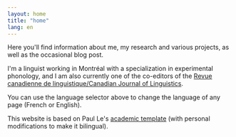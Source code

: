 ```yaml
---
layout: home
title: "home"
lang: en
---
```


Here you'll find information about me, my research and various projects, as well as the occasional blog post. 

I'm a linguist working in Montréal with a specialization in experimental phonology, and I am also currently one of the co-editors of the [Revue canadienne de linguistique/Canadian Journal of Linguistics](https://www.cambridge.org/core/journals/canadian-journal-of-linguistics-revue-canadienne-de-linguistique).

You can use the language selector above to change the language of any page (French or English).

This website is based on Paul Le's [academic template](https://github.com/LeNPaul/academic) (with personal modifications to make it bilingual).
